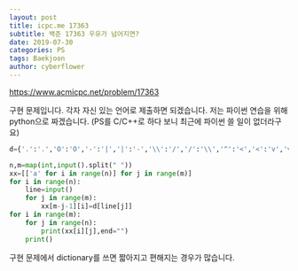 ```yaml
---
layout: post
title: icpc.me 17363
subtitle: 백준 17363 우유가 넘어지면?
date: 2019-07-30
categories: PS
tags: Baekjoon
author: cyberflower
---
```


<https://www.acmicpc.net/problem/17363>

구현 문제입니다. 각자 자신 있는 언어로 제출하면 되겠습니다. 저는 파이썬 연습을 위해 python으로 짜겠습니다. (PS를 C/C++로 하다 보니 최근에 파이썬 쓸 일이 없더라구요)

```PYTHON
d={'.':'.','O':'O','-':'|','|':'-','\\':'/','/':'\\','^':'<','<':'v','v':'>','>':'^'}

n,m=map(int,input().split(" "))
xx=[['a' for i in range(n)] for j in range(m)]
for i in range(n):
	line=input()
	for j in range(m):
		xx[m-j-1][i]=d[line[j]]
for i in range(m):
	for j in range(n):
		print(xx[i][j],end="")
	print()
```

구현 문제에서 dictionary를 쓰면 짧아지고 편해지는 경우가 많습니다. 
